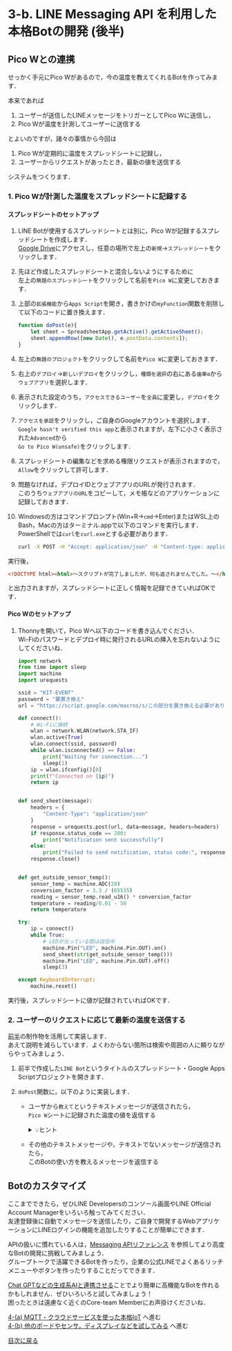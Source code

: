 # 3-b. LINE Messaging API を利用した本格Botの開発 (後半)

## Pico Wとの連携

せっかく手元にPico Wがあるので，今の温度を教えてくれるBotを作ってみます．

本来であれば

1. ユーザーが送信したLINEメッセージをトリガーとしてPico Wに送信し，
1. Pico Wが温度を計測してユーザーに送信する

とよいのですが，諸々の事情から今回は

1. Pico Wが定期的に温度をスプレッドシートに記録し，
1. ユーザーからリクエストがあったとき，最新の値を送信する

システムをつくります．

### 1. Pico Wが計測した温度をスプレッドシートに記録する

#### スプレッドシートのセットアップ

1. LINE Botが使用するスプレッドシートとは別に，Pico Wが記録するスプレッドシートを作成します．  
[Google Drive](https://drive.google.com/)にアクセスし，任意の場所で左上の`新規`→`スプレッドシート`をクリックします．

1. 先ほど作成したスプレッドシートと混合しないようにするために  
左上の`無題のスプレッドシート`をクリックして名前を`Pico W`に変更しておきます．

1. 上部の`拡張機能`から`Apps Script`を開き，書きかけの`myFunction`関数を削除して以下のコードに置き換えます．
    ```js
    function doPost(e){
        let sheet = SpreadsheetApp.getActive().getActiveSheet();
        sheet.appendRow([new Date(), e.postData.contents]);
    }
    ```

1. 左上の`無題のプロジェクト`をクリックして名前を`Pico W`に変更しておきます．

1. 右上の`デプロイ`→`新しいデプロイ`をクリックし，`種類を選択`の右にある`歯車⚙`から`ウェブアプリ`を選択します．

1. 表示された設定のうち，`アクセスできるユーザー`を`全員`に変更し，`デプロイ`をクリックします．

1. `アクセスを承認`をクリックし，ご自身のGoogleアカウントを選択します．  
`Google hasn't verified this app`と表示されますが，左下に小さく表示された`Advanced`から  
`Go to Pico W(unsafe)`をクリックします．

1. スプレッドシートの編集などを求める権限リクエストが表示されますので，`Allow`をクリックして許可します．

1. 問題なければ，デプロイIDとウェブアプリのURLが発行されます．  
このうち`ウェブアプリのURL`をコピーして，メモ帳などのアプリケーションに記録しておきます．

1. Windowsの方はコマンドプロンプト(Win+R→`cmd`→Enter)またはWSL上のBash，Macの方はターミナル.appで以下のコマンドを実行します．  
PowerShellでは`curl`を`curl.exe`とする必要があります．
    ```sh
    curl -X POST -H "Accept: application/json" -H "Content-type: application/json" -d "テストメッセージ" ウェブアプリのURL
    ```

実行後，
```html
<!DOCTYPE html><html>〜スクリプトが完了しましたが、何も返されませんでした。〜</html>
```
と出力されますが，スプレッドシートに正しく情報を記録できていればOKです．

#### Pico Wのセットアップ

1. Thonnyを開いて，Pico Wへ以下のコードを書き込んでください．  
Wi-Fiのパスワードとデプロイ時に発行されるURLの挿入を忘れないようにしてくださいね．

    ```python
    import network
    from time import sleep
    import machine
    import urequests

    ssid = "KIT-EVENT"
    password = "要置き換え"
    url = "https://script.google.com/macros/s/この部分を置き換える必要があります/exec"

    def connect():
        # Wi-Fiに接続
        wlan = network.WLAN(network.STA_IF)
        wlan.active(True)
        wlan.connect(ssid, password)
        while wlan.isconnected() == False:
            print("Waiting for connection...")
            sleep(1)
        ip = wlan.ifconfig()[0]
        print(f"Connected on {ip}")
        return ip


    def send_sheet(message):
        headers = {
            "Content-Type": "application/json"
        }
        response = urequests.post(url, data=message, headers=headers)
        if response.status_code == 200:
            print("Notification sent successfully")
        else:
            print("Failed to send notification, status code:", response.status_code)
        response.close()


    def get_outside_sensor_temp():
        sensor_temp = machine.ADC(28)
        conversion_factor = 3.3 / (65535)
        reading = sensor_temp.read_u16() * conversion_factor
        temperature = reading/0.01 - 50
        return temperature

    try:
        ip = connect()
        while True:
            # LEDが光っている間は送信中
            machine.Pin("LED", machine.Pin.OUT).on()
            send_sheet(str(get_outside_sensor_temp()))
            machine.Pin("LED", machine.Pin.OUT).off()
            sleep(3)

    except KeyboardInterrupt:
        machine.reset()
    ```

実行後，スプレッドシートに値が記録されていればOKです．

### 2. ユーザーのリクエストに応じて最新の温度を送信する

[前半](3-a-practical-bot.md)の制作物を活用して実装します．  
あえて説明を減らしています．よくわからない箇所は検索や周囲の人に頼りながらやってみましょう．

1. 前半で作成した`LINE Bot`というタイトルのスプレッドシート・Google Apps Scriptプロジェクトを開きます．

1. `doPost`関数に，以下のように実装します．
    - ユーザから`教えて`というテキストメッセージが送信されたら，  
    `Pico W`シートに記録された温度の値を返信する
        <details><summary>💡ヒント</summary>

        1. 予めPico WのシートからLINEシートの特定の位置に，スプレッドシートの[IMPORTRANGE関数](https://excel-ubara.com/spreadsheet1/spreadsheet051.html)を利用してデータを取り込んでおく  
        // GAS単体でも[実現できます](https://excel-ubara.com/apps_script1/GAS015.html)  

        2. `// TBD`の箇所に，上記関数で取り込んだセルの内容を送信する  
        参考：[Google Apps Script と LINEを使ったオウム返しBotの作成方法](https://note.com/haru_maki_ch/n/n18785eab4900)
        </details>

    - その他のテキストメッセージや，テキストでないメッセージが送信されたら，  
    このBotの使い方を教えるメッセージを返信する

## Botのカスタマイズ

ここまでできたら，ぜひLINE Developersのコンソール画面やLINE Official Account Managerをいろいろ触ってみてください．  
友達登録後に自動でメッセージを送信したり，ご自身で開発するWebアプリケーションにLINEログインの機能を追加したりすることが簡単にできます．  

APIの扱いに慣れている人は，[Messaging APIリファレンス](https://developers.line.biz/ja/reference/messaging-api/) を参照してより高度なBotの開発に挑戦してみましょう．  
グループトークで活躍できるBotを作ったり，企業の公式LINEでよくあるリッチメニューやボタンを作ったりすることだってできます．

[Chat GPTなどの生成系AIと連携させる](https://zenn.dev/robes/articles/c8dda8b42afab8)ことでより簡単に高機能なBotを作れるかもしれません．ぜひいろいろと試してみましょう！  
困ったときは遠慮なく近くのCore-team Memberにお声掛けくださいね．

[4-(a) MQTT・クラウドサービスを使った本格IoT](4-mqtt.md) へ進む  
[4-(b) 他のボードやセンサ，ディスプレイなどを試してみる](4-other.md) へ進む

[目次に戻る](README.md)